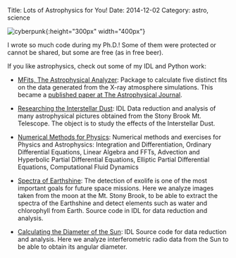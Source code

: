 Title: Lots of Astrophysics for You!
Date: 2014-12-02
Category: astro, science

![cyberpunk](./cyberpunk/23.jpg){:height="300px" width="400px"}

I wrote so much code during my Ph.D.! Some of them were protected or cannot be shared, but some are free (as in free beer).

If you like astrophysics, check out some of my IDL and Python work:

* [MFits, The Astrophysical Analyzer](https://github.com/go-outside-labs/MFits-Astrophysical-Analyzer): Package to calculate five distinct fits on the data generated from the X-ray atmosphere simulations. This became a [published paper at The Astrophysical Journal](http://iopscience.iop.org/article/10.3847/0004-637X/832/2/102).

* [Researching the Interstellar Dust](https://github.com/go-outside-labs/Researching_the_Interstellar_Dust): IDL Data reduction and analysis of many astrophysical pictures obtained from the Stony Brook Mt. Telescope. The object is to study the effects of the Interstellar Dust.

* [Numerical Methods for Physics](https://github.com/go-outside-labs/Numerical-Methods-for-Physics): Numerical methods and exercises for Physics and Astrophysics: Integration and Differentiation, Ordinary Differential Equations, Linear Algebra and FFTs, Advection and Hyperbolic Partial Differential Equations, Elliptic Partial Differential Equations, Computational Fluid Dynamics

* [Spectra of Earthshine](https://github.com/go-outside-labs/Spectra_of_Earthshine): The detection of exolife is one of the most important goals for future space missions. Here we analyze images taken from the moon at the Mt. Stony Brook, to be able to extract the spectra of the Earthshine and detect elements such as water and chlorophyll from Earth. Source code in IDL for data reduction and analysis.

* [Calculating the Diameter of the Sun](https://github.com/go-outside-labs/Calculating_the_Diameter_of_Sun): IDL Source code for data reduction and analysis. Here we analyze interferometric radio data from the Sun to be able to obtain its angular diameter.


